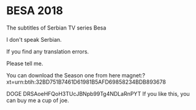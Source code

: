 # BESA 2018
The subtitles of Serbian TV series Besa 

I don't speak Serbian.

If you find any translation errors.

Please tell me.

You can download the Season one from here
magnet:?xt=urn:btih:32BD751B7461D61981B5AFD69858234BDB893678

DOGE DRSAoeHFQoH3TUcJBNpb99Tg4NDLaRnPYT
If you like this, you can buy me a cup of joe.
